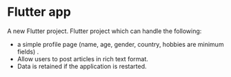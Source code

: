 # Flutter app

A new Flutter project.
Flutter project which can handle the following: 
 - a simple profile page (name, age, gender, country, hobbies are minimum fields) . 
 - Allow users to post articles in rich text format. 
 - Data is retained if the application is restarted.
 

